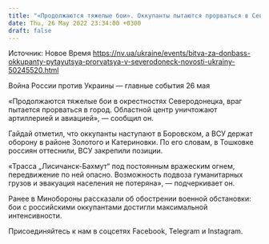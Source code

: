 ```yaml
---
title: "«Продолжаются тяжелые бои». Оккупанты пытаются прорваться в Северодонецк — Гайдай"
date: Thu, 26 May 2022 23:34:00 +0300
draft: false
---
```

Источник: Новое Время https://nv.ua/ukraine/events/bitva-za-donbass-okkupanty-pytayutsya-prorvatsya-v-severodoneck-novosti-ukrainy-50245520.html


Война России против Украины — главные события 26 мая

«Продолжаются тяжелые бои в окрестностях Северодонецка, враг пытается прорваться в город. Областной центр уничтожают артиллерией и авиацией», — сообщил он.

Гайдай отметил, что оккупанты наступают в Боровском, а ВСУ держат оборону в районе Золотого и Катериновки. По его словам, в Тошковке россиян оттеснили, ВСУ закрепили позиции.

«Трасса „Лисичанск-Бахмут“ под постоянным вражеским огнем, передвижение по ней опасно. Возможность подвоза гуманитарных грузов и эвакуация населения не потеряна», — подчеркивает он.

Ранее в Минобороны рассказали об обострении военной обстановки: бои с российскими оккупантами достигли максимальной интенсивности.

Присоединяйтесь к нам в соцсетях Facebook, Telegram и Instagram.

